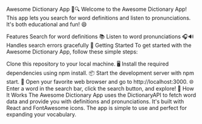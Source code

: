 Awesome Dictionary App 📖🔍
Welcome to the Awesome Dictionary App! This app lets you search for word definitions and listen to pronunciations. It's both educational and fun! 😄

Features
Search for word definitions 📚
Listen to word pronunciations 🎧🔊
Handles search errors gracefully 🙁
Getting Started
To get started with the Awesome Dictionary App, follow these simple steps:

Clone this repository to your local machine. 🖥️
Install the required dependencies using npm install. 📦
Start the development server with npm start. 🚀
Open your favorite web browser and go to http://localhost:3000. 🌐
Enter a word in the search bar, click the search button, and explore! 🚀
How It Works
The Awesome Dictionary App uses the DictionaryAPI to fetch word data and provide you with definitions and pronunciations. It's built with React and FontAwesome icons. The app is simple to use and perfect for expanding your vocabulary.